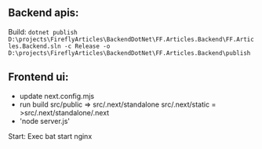 ## Backend apis:
Build: `
dotnet publish D:\projects\FireflyArticles\BackendDotNet\FF.Articles.Backend\FF.Articles.Backend.sln -c Release -o D:\projects\FireflyArticles\BackendDotNet\FF.Articles.Backend\publish
`

## Frontend ui:
- update next.config.mjs
- run build
    src/public => src/.next/standalone
    src/.next/static = >src/.next/standalone/.next
- 'node server.js'

Start:
Exec bat
start nginx